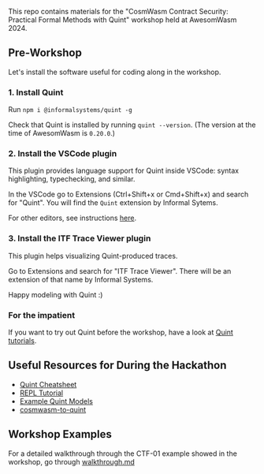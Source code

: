 This repo contains materials for the "CosmWasm Contract Security: Practical Formal Methods with Quint" workshop held at AwesomWasm 2024.

## Pre-Workshop
Let's install the software useful for coding along in the workshop.

### 1. Install Quint
Run `npm i @informalsystems/quint -g`

Check that Quint is installed by running `quint --version`. (The version at the time of AwesomWasm is `0.20.0`.)

### 2. Install the VSCode plugin

This plugin provides language support for Quint inside VSCode: syntax highlighting, typechecking, and similar.

In the VSCode go to Extensions (Ctrl+Shift+x or Cmd+Shift+x) and search for "Quint". You will find the `Quint` extension by Informal Sytems.

For other editors, see instructions [here](https://github.com/informalsystems/quint?tab=readme-ov-file#installation).

### 3. Install the ITF Trace Viewer plugin

This plugin helps visualizing Quint-produced traces.

Go to Extensions and search for "ITF Trace Viewer". There will be an extension of that name by Informal Systems.

Happy modeling with Quint :)

### For the impatient
If you want to try out Quint before the workshop, have a look at [Quint tutorials](https://github.com/informalsystems/quint/tree/main/tutorials).

## Useful Resources for During the Hackathon
 - [Quint Cheatsheet](https://github.com/informalsystems/quint/blob/main/doc/quint-cheatsheet.pdf)
 - [REPL Tutorial](https://github.com/informalsystems/quint/blob/main/tutorials/repl/repl.md)
 - [Example Quint Models](https://github.com/informalsystems/quint/tree/main/examples)
 - [cosmwasm-to-quint](https://github.com/informalsystems/cosmwasm-to-quint/tree/main)


## Workshop Examples
For a detailed walkthrough through the CTF-01 example showed in the workshop, go through [walkthrough.md](./walkthrough.md)

